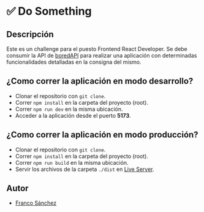 # ✅ Do Something

## Descripción

Este es un challenge para el puesto Frontend React Developer. Se debe consumir la API de [boredAPI](https://www.boredapi.com/) para realizar una aplicación con determinadas funcionalidades detalladas en la consigna del mismo.

## ¿Como correr la aplicación en modo desarrollo?

- Clonar el repositorio con `git clone`.
- Correr `npm install` en la carpeta del proyecto (root).
- Correr `npm run dev` en la misma ubicación.
- Acceder a la aplicación desde el puerto **5173**.

## ¿Como correr la aplicación en modo producción?

- Clonar el repositorio con `git clone`.
- Correr `npm install` en la carpeta del proyecto (root).
- Correr `npm run build` en la misma ubicación.
- Servir los archivos de la carpeta `./dist` en [Live Server](https://marketplace.visualstudio.com/items?itemName=ritwickdey.LiveServer).

## Autor

- [Franco Sánchez](https://fgs-dev.com.ar)

